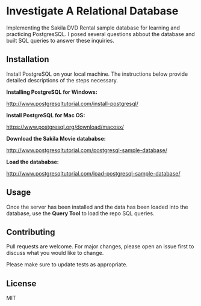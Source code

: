 # Investigate A Relational Database

Implementing the Sakila DVD Rental sample database for learning and practicing PostgresSQL.  I posed several questions abbout the database and built SQL queries to answer these inquiries.

## Installation

Install PostgreSQL on your local machine.  The instructions below provide detailed descriptions of the steps necessary.

**Installing PostgreSQL for Windows:**

http://www.postgresqltutorial.com/install-postgresql/

**Install PostgreSQL for Mac OS:**

https://www.postgresql.org/download/macosx/

**Download the Sakila Movie datababse:**

http://www.postgresqltutorial.com/postgresql-sample-database/

**Load the datababse:**

http://www.postgresqltutorial.com/load-postgresql-sample-database/

## Usage

Once the server has been installed and the data has been loaded into the database, use the **Query Tool** to load the repo SQL queries.

## Contributing
Pull requests are welcome. For major changes, please open an issue first to discuss what you would like to change.

Please make sure to update tests as appropriate.

## License

 MIT
